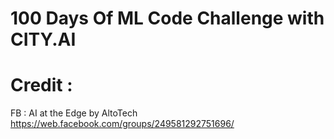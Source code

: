 # 100 Days Of ML Code Challenge with CITY.AI


# Credit : 
FB : AI at the Edge by AltoTech
https://web.facebook.com/groups/249581292751696/
